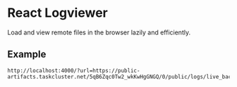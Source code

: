 # React Logviewer

Load and view remote files in the browser lazily and efficiently.

## Example
```
http://localhost:4000/?url=https://public-artifacts.taskcluster.net/5qB6Zqc0Tw2_wkKwHgGNGQ/0/public/logs/live_backing.log
```
